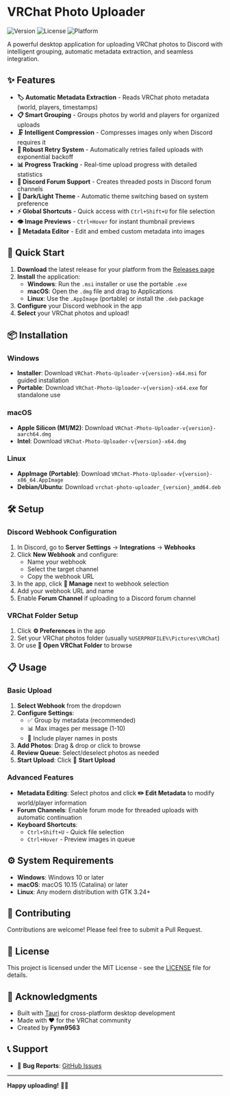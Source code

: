 # VRChat Photo Uploader

![Version](https://img.shields.io/github/v/release/fynn9563/vrchat-photo-uploader)
![License](https://img.shields.io/github/license/fynn9563/vrchat-photo-uploader?branch=master)
![Platform](https://img.shields.io/badge/platform-Windows%20%7C%20macOS%20%7C%20Linux-brightgreen)

A powerful desktop application for uploading VRChat photos to Discord with intelligent grouping, automatic metadata extraction, and seamless integration.
 
## ✨ Features

- **🏷️ Automatic Metadata Extraction** - Reads VRChat photo metadata (world, players, timestamps)
- **📋 Smart Grouping** - Groups photos by world and players for organized uploads
- **🗜️ Intelligent Compression** - Compresses images only when Discord requires it
- **🔄 Robust Retry System** - Automatically retries failed uploads with exponential backoff
- **📊 Progress Tracking** - Real-time upload progress with detailed statistics
- **💬 Discord Forum Support** - Creates threaded posts in Discord forum channels
- **🎨 Dark/Light Theme** - Automatic theme switching based on system preference
- **⚡ Global Shortcuts** - Quick access with `Ctrl+Shift+U` for file selection
- **👁️ Image Previews** - `Ctrl+Hover` for instant thumbnail previews
- **📝 Metadata Editor** - Edit and embed custom metadata into images

## 🚀 Quick Start

1. **Download** the latest release for your platform from the [Releases page](https://github.com/fynn9563/vrchat-photo-uploader/releases)
2. **Install** the application:
   - **Windows**: Run the `.msi` installer or use the portable `.exe`
   - **macOS**: Open the `.dmg` file and drag to Applications
   - **Linux**: Use the `.AppImage` (portable) or install the `.deb` package
3. **Configure** your Discord webhook in the app
4. **Select** your VRChat photos and upload!

## 📦 Installation

### Windows
- **Installer**: Download `VRChat-Photo-Uploader-v{version}-x64.msi` for guided installation
- **Portable**: Download `VRChat-Photo-Uploader-v{version}-x64.exe` for standalone use

### macOS
- **Apple Silicon (M1/M2)**: Download `VRChat-Photo-Uploader-v{version}-aarch64.dmg`
- **Intel**: Download `VRChat-Photo-Uploader-v{version}-x64.dmg`

### Linux
- **AppImage (Portable)**: Download `VRChat-Photo-Uploader-v{version}-x86_64.AppImage`
- **Debian/Ubuntu**: Download `vrchat-photo-uploader_{version}_amd64.deb`

## 🛠️ Setup

### Discord Webhook Configuration

1. In Discord, go to **Server Settings** → **Integrations** → **Webhooks**
2. Click **New Webhook** and configure:
   - Name your webhook
   - Select the target channel
   - Copy the webhook URL
3. In the app, click **🔧 Manage** next to webhook selection
4. Add your webhook URL and name
5. Enable **Forum Channel** if uploading to a Discord forum channel

### VRChat Folder Setup

1. Click **⚙️ Preferences** in the app
2. Set your VRChat photos folder (usually `%USERPROFILE%\Pictures\VRChat`)
3. Or use **📂 Open VRChat Folder** to browse

## 📋 Usage

### Basic Upload

1. **Select Webhook** from the dropdown
2. **Configure Settings**:
   - ✅ Group by metadata (recommended)
   - 📊 Max images per message (1-10)
   - 👥 Include player names in posts
3. **Add Photos**: Drag & drop or click to browse
4. **Review Queue**: Select/deselect photos as needed
5. **Start Upload**: Click 🚀 **Start Upload**

### Advanced Features

- **Metadata Editing**: Select photos and click **✏️ Edit Metadata** to modify world/player information
- **Forum Channels**: Enable forum mode for threaded uploads with automatic continuation
- **Keyboard Shortcuts**:
  - `Ctrl+Shift+U` - Quick file selection
  - `Ctrl+Hover` - Preview images in queue

## ⚙️ System Requirements

- **Windows**: Windows 10 or later
- **macOS**: macOS 10.15 (Catalina) or later
- **Linux**: Any modern distribution with GTK 3.24+

## 🤝 Contributing

Contributions are welcome! Please feel free to submit a Pull Request.

## 📄 License

This project is licensed under the MIT License - see the [LICENSE](LICENSE) file for details.

## 🙏 Acknowledgments

- Built with [Tauri](https://tauri.app/) for cross-platform desktop development
- Made with ❤️ for the VRChat community
- Created by **Fynn9563**

## 📞 Support

- 🐛 **Bug Reports**: [GitHub Issues](https://github.com/fynn9563/vrchat-photo-uploader/issues)

---

**Happy uploading!** 📸✨
